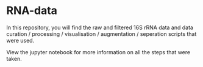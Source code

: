 # RNA-data
In this repository, you will find the raw and filtered 16S rRNA data and data curation / processing / visualisation / augmentation / seperation scripts that were used.

View the jupyter notebook for more information on all the steps that were taken.
